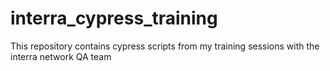# interra_cypress_training
This repository contains cypress scripts from my training sessions with the interra network QA team
